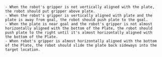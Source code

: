 
    - When the robot's gripper is not vertically aligned with the plate, the robot should put gripper above plate.
    - When the robot's gripper is vertically aligned with plate and the plate is away from goal, the robot should push plate to the goal.
    - When the plate is near goal and the robot's gripper is not almost horizontally aligned with the bottom of the Plate, the robot should push plate to the right until it's almost horizontally aligned with the bottom of the Plate.
    - When robot's gripper is almost horizontally aligned with the bottom of the Plate, the robot should slide the plate back sideways into the target location.